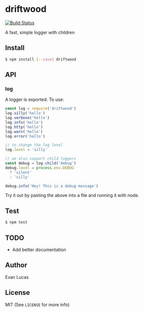 # driftwood

[![Build Status](https://travis-ci.org/evanlucas/driftwood.svg)](https://travis-ci.org/evanlucas/driftwood)

A fast, simple logger with children

## Install

```bash
$ npm install [--save] driftwood
```

## API

### log

A logger is exported. To use:

```js
const log = require('driftwood')
log.silly('hello')
log.verbose('hello')
log.info('hello')
log.http('hello')
log.warn('hello')
log.error('hello')

// to change the log level
log.level = 'silly'

// we also support child loggers
const debug = log.child('debug')
debug.level = process.env.DEBUG
  ? 'silent'
  : 'silly'

debug.info('Hey! This is a debug message')
```

Try it out by pasting the above into a file and running it with node.

## Test

```bash
$ npm test
```

## TODO

* Add better documentation

## Author

Evan Lucas

## License

MIT (See `LICENSE` for more info)
